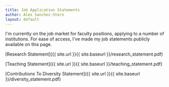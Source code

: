 ```yaml
---
title: Job Application Statements
author: Alex Sanchez-Stern
layout: default
---
```


I'm currently on the job market for faculty positions, applying to a
number of institutions. For ease of access, I've made my job
statements publicly available on this page.

[Research Statement]({{ site.url }}{{ site.baseurl }}/research_statement.pdf)

[Teaching Statement]({{ site.url }}{{ site.baseurl }}/teaching_statement.pdf)

[Contributions To Diversity Statement]({{ site.url }}{{ site.baseurl }}/diversity_statement.pdf)
